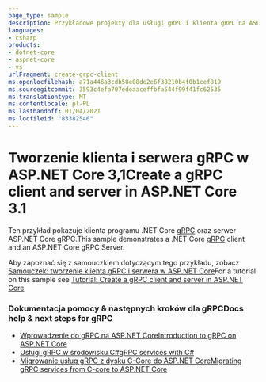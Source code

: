 ```yaml
---
page_type: sample
description: Przykładowe projekty dla usługi gRPC i klienta gRPC na ASP.NET Core.
languages:
- csharp
products:
- dotnet-core
- aspnet-core
- vs
urlFragment: create-grpc-client
ms.openlocfilehash: a71a446a3cdb58e08de2e6f38210b4f0b1cef819
ms.sourcegitcommit: 3593c4efa707edeaaceffbfa544f99f41fc62535
ms.translationtype: MT
ms.contentlocale: pl-PL
ms.lasthandoff: 01/04/2021
ms.locfileid: "83382546"
---
```

# <a name="create-a-grpc-client-and-server-in-aspnet-core-31"></a><span data-ttu-id="48651-102">Tworzenie klienta i serwera gRPC w ASP.NET Core 3,1</span><span class="sxs-lookup"><span data-stu-id="48651-102">Create a gRPC client and server in ASP.NET Core 3.1</span></span>

<span data-ttu-id="48651-103">Ten przykład pokazuje klienta programu .NET Core [gRPC](https://grpc.io/docs/guides/) oraz serwer ASP.NET Core gRPC.</span><span class="sxs-lookup"><span data-stu-id="48651-103">This sample demonstrates a .NET Core [gRPC](https://grpc.io/docs/guides/) client and an ASP.NET Core gRPC Server.</span></span>

<span data-ttu-id="48651-104">Aby zapoznać się z samouczkiem dotyczącym tego przykładu, zobacz [Samouczek: tworzenie klienta gRPC i serwera w ASP.NET Core](https://docs.microsoft.com/aspnet/core/tutorials/grpc/grpc-start?view=aspnetcore-3.1&tabs=visual-studio)</span><span class="sxs-lookup"><span data-stu-id="48651-104">For a tutorial on this sample see [Tutorial: Create a gRPC client and server in ASP.NET Core](https://docs.microsoft.com/aspnet/core/tutorials/grpc/grpc-start?view=aspnetcore-3.1&tabs=visual-studio)</span></span>

### <a name="docs-help--next-steps-for-grpc"></a><span data-ttu-id="48651-105">Dokumentacja pomocy & następnych kroków dla gRPC</span><span class="sxs-lookup"><span data-stu-id="48651-105">Docs help & next steps for gRPC</span></span>

* [<span data-ttu-id="48651-106">Wprowadzenie do gRPC na ASP.NET Core</span><span class="sxs-lookup"><span data-stu-id="48651-106">Introduction to gRPC on ASP.NET Core</span></span>](https://docs.microsoft.com/aspnet/core/grpc/)
* [<span data-ttu-id="48651-107">Usługi gRPC w środowisku C#</span><span class="sxs-lookup"><span data-stu-id="48651-107">gRPC services with C#</span></span>](https://docs.microsoft.com/aspnet/core/grpc/basics/)
* [<span data-ttu-id="48651-108">Migrowanie usług gRPC z dysku C-Core do ASP.NET Core</span><span class="sxs-lookup"><span data-stu-id="48651-108">Migrating gRPC services from C-core to ASP.NET Core</span></span>](https://docs.microsoft.com/aspnet/core/grpc/migration/)